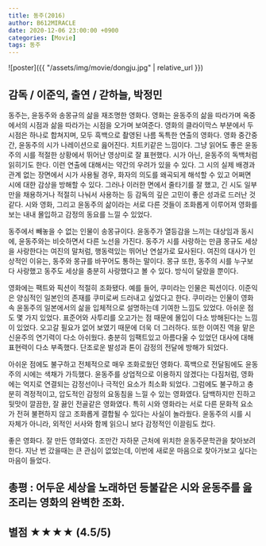 ```yaml
---
title: 동주(2016)
author: B612MIRACLE
date: 2020-12-06 23:00:00 +0900
categories: [Movie]
tags: 동주
---
```


![poster]({{ "/assets/img/movie/dongju.jpg" | relative_url }})
## 감독 / 이준익, 출연 / 갇하늘, 박정민
동주는, 윤동주와 송몽규의 삶을 재조명한 영화다.
영화는 윤동주의 삶을 따라가며 옥중에서의 시점과 삶을 따라가는 시점을 오가며 보여준다. 영화의 클라이막스 부분에서 두 시점은 하나로 합쳐지며, 모두 흑백으로 촬영된 나름 독특한 연출의 영화다.
영화 중간중간, 윤동주의 시가 나레이션으로 읊어진다. 치트키같은 느낌이다. 그냥 읽어도 좋은 윤동주의 시를 적절한 상황에서 뛰어난 영상미로 잘 표현했다. 시가 아닌, 윤동주의 독백처럼 읽히기도 한다.
이런 연출에 대해서는 약간의 우려가 있을 수 있다. 그 시의 실제 배경과 관계 없는 장면에서 시가 사용될 경우, 화자의 의도를 왜곡되게 해석할 수 있고 어쩌면 시에 대한 감상을 방해할 수 있다. 그러나 이러한 면에서 줄타기를 잘 했고, 긴 시도 일부만을 채용하거나 적절히 나눠서 사용하는 등 감독의 깊은 고민이 좋은 성과로 드러난 것 같다. 시와 영화, 그리고 윤동주의 삶이라는 서로 다른 것들이 조화롭게 이루어져 영화를 보는 내내 몰입하고 감정의 동요를 느낄 수 있었다.

동주에서 빼놓을 수 없는 인물이 송몽규이다. 윤동주가 열등감을 느끼는 대상임과 동시에, 윤동주와는 비슷하면서 다른 노선을 가진다. 동주가 시를 사랑하는 만큼 몽규도 세상을 사랑한다는 여진의 말처럼, 행동력있는 뛰어난 연설가로 묘사된다. 여진의 대사가 인상적인 이유는, 동주와 몽규를 바꾸어도 통하는 말이다. 몽규 또한, 동주의 시를 누구보다 사랑했고 동주도 세상을 충분히 사랑했다고 볼 수 있다. 방식이 달랐을 뿐이다.

영화에는 팩트와 픽션이 적절히 조화됐다. 예를 들어, 쿠미라는 인물은 픽션이다. 이준익은 양심적인 일본인의 존재를 쿠미로써 드러내고 싶었다고 한다. 쿠미라는 인물이 영화 속 윤동주의 일본에서의 삶을 입체적으로 설명하는데 기여한 느낌도 있었다.
아쉬운 점도 몇 가지 있었다. 표준어와 사투리를 오고가는 점 때문에 몰입이 다소 방해된다는 느낌이 있었다. 오고갈 필요가 없어 보였기 때문에 더욱 더 그러하다. 또한 이여진 역을 맡은 신윤주의 연기력이 다소 아쉬웠다. 충분히 임팩트있고 아름다울 수 있었던 대사에 대해 표현력이 다소 부족했다. 단조로운 발성과 톤이 감정의 전달에 방해가 되었다.

아쉬운 점에도 불구하고 전체적으로 매우 조화로웠던 영화다. 흑백으로 전달됨에도 윤동주의 시에는 색채가 가득했다. 윤동주를 상업적으로 이용하지 않겠다는 다짐처럼, 영화에는 억지로 연결되는 감정선이나 극적인 요소가 최소화 되었다. 그럼에도 불구하고 충분히 격정적이고, 압도적인 감정의 요동침을 느낄 수 있는 영화였다. 담백하지만 진하고 뒷맛이 깔끔한, 잘 끓인 전골같은 영화였다. 특히 시와 영화라는 서로 다른 문화적 요소가 전혀 불편하지 않고 조화롭게 결합될 수 있다는 사실이 놀라웠다. 윤동주의 시를 시 자체가 아니라, 외적인 서사와 함께 읽으니 보다 감정적인 이끌림도 컸다.

좋은 영화다. 잘 만든 영화였다. 조만간 자하문 근처에 위치한 윤동주문학관을 찾아보려 한다. 지난 번 갔을때는 큰 관심이 없었는데, 이번에 새로운 마음으로 찾아가보고 싶다는 마음이 들었다.


## 총평 : 어두운 세상을 노래하던 등불같은 시와 윤동주를 읊조리는 영화의 완벽한 조화.
## 별점 ★★★★ (4.5/5)
